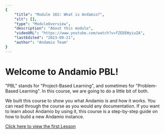 ```yaml
---
{
    "title": "Module 102: What is Andamio?",
    "slt": [],
    "type": "ModuleOverview",
    "description": "About this module",
    "videoURL": "https://www.youtube.com/watch?v=fZEDEWyiuZA",
    "lastEdited": "2023-09-21",
    "author": "Andamio Team"
}
---
```


# Welcome to Andamio PBL!

"PBL" stands for "Project-Based Learning", and sometimes for "Problem-Based Learning". In this course, we are going to do a little bit of both.

We built this course to show you what Andamio is and how it works. You can read through the course as you would any documentation. If you want to learn about Andamio by using it, this course is a step-by-step guide on how to build a new Andamio instance.

[Click here to view the first Lesson](/course/module/102/1021)